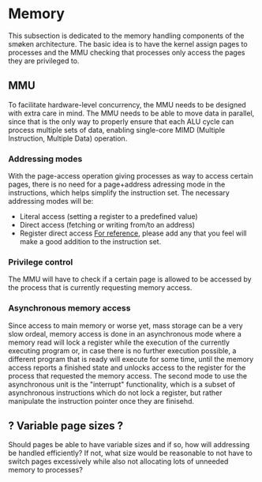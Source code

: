 # Memory
This subsection is dedicated to the memory handling components of the smøken architecture. The basic idea is to have the kernel assign pages to processes and the MMU checking that processes only access the pages they are privileged to.

## MMU
To facilitate hardware-level concurrency, the MMU needs to be designed with extra care in mind. The MMU needs to be able to move data in parallel, since that is the only way to properly ensure that each ALU cycle can process multiple sets of data, enabling single-core MIMD (Multiple Instruction, Multiple Data) operation.

### Addressing modes
With the page-access operation giving processes as way to access certain pages, there is no need for a page+address adressing mode in the instructions, which helps simplify the instruction set. The necessary addressing modes will be:
* Literal access (setting a register to a predefined value)
* Direct access (fetching or writing from/to an address)
* Register direct access
[For reference](https://en.wikipedia.org/wiki/Addressing_mode#Simple_addressing_modes_for_data), please add any that you feel will make a good addition to the instruction set.

### Privilege control
The MMU will have to check if a certain page is allowed to be accessed by the process that is currently requesting memory access.

### Asynchronous memory access
Since access to main memory or worse yet, mass storage can be a very slow ordeal, memory access is done in an asynchronous mode where a memory read will lock a register while the execution of the currently executing program or, in case there is no further execution possible, a different program that is ready will execute for some time, until the memory access reports a finished state and unlocks access to the register for the process that requested the memory access.
The second mode to use the asynchronous unit is the "interrupt" functionality, which is a subset of asynchronous instructions which do not lock a register, but rather manipulate the instruction pointer once they are finisehd.

## ? Variable page sizes ?
Should pages be able to have variable sizes and if so, how will addressing be handled efficiently? If not, what size would be reasonable to not have to switch pages excessively while also not allocating lots of unneeded memory to processes?
